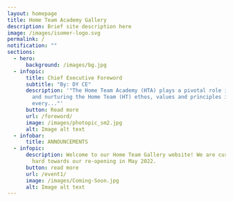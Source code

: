 ```yaml
---
layout: homepage
title: Home Team Academy Gallery
description: Brief site description here
image: /images/isomer-logo.svg
permalink: /
notification: ""
sections:
  - hero:
      background: /images/bg.jpg
  - infopic:
      title: Chief Executive Foreword
      subtitle: "By: DY CE"
      description: '"The Home Team Academy (HTA) plays a pivotal role in developing
        and nurturing the Home Team (HT) ethos, values and principles in
        every..."'
      button: Read more
      url: /foreword/
      image: /images/photopic_sm2.jpg
      alt: Image alt text
  - infobar:
      title: ANNOUNCEMENTS
  - infopic:
      description: Welcome to our Home Team Gallery website! We are currently working
        hard towards our re-opening in May 2022.
      button: read more
      url: /event1/
      image: /images/Coming-Soon.jpg
      alt: Image alt text
---
```

